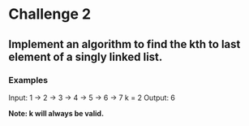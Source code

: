 # Challenge 2

## Implement an algorithm to find the kth to last element of a singly linked list.

### Examples

Input: 1 -> 2 -> 3 -> 4 -> 5 -> 6 -> 7 k = 2
Output: 6

**Note: k will always be valid.**
